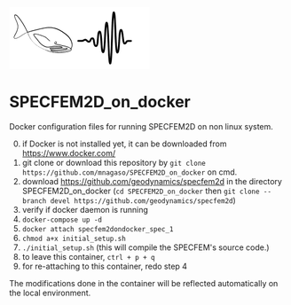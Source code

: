 ![Logo](./Logo_mm.png)

# SPECFEM2D_on_docker  

Docker configuration files for running SPECFEM2D on non linux system.  

0. if Docker is not installed yet, it can be downloaded from https://www.docker.com/  
1. git clone or download this repository by `git clone https://github.com/mnagaso/SPECFEM2D_on_docker` on cmd.     
2. download https://github.com/geodynamics/specfem2d in the directory SPECFEM2D_on_docker (`cd SPECFEM2D_on_docker` then `git clone --branch devel https://github.com/geodynamics/specfem2d`)  
3. verify if docker daemon is running  
4. `docker-compose up -d`  
5. `docker attach specfem2dondocker_spec_1`
6. `chmod a+x initial_setup.sh`  
7. `./initial_setup.sh` (this will compile the SPECFEM's source code.)  
8. to leave this container, `ctrl + p + q`  
9. for re-attaching to this container, redo step 4

The modifications done in the container will be reflected automatically on the local environment.

